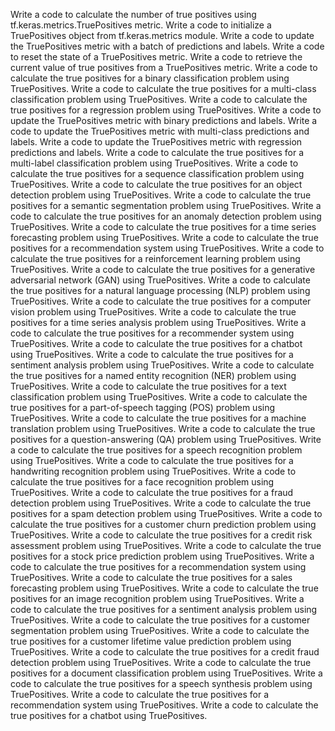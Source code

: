 Write a code to calculate the number of true positives using tf.keras.metrics.TruePositives metric.
Write a code to initialize a TruePositives object from tf.keras.metrics module.
Write a code to update the TruePositives metric with a batch of predictions and labels.
Write a code to reset the state of a TruePositives metric.
Write a code to retrieve the current value of true positives from a TruePositives metric.
Write a code to calculate the true positives for a binary classification problem using TruePositives.
Write a code to calculate the true positives for a multi-class classification problem using TruePositives.
Write a code to calculate the true positives for a regression problem using TruePositives.
Write a code to update the TruePositives metric with binary predictions and labels.
Write a code to update the TruePositives metric with multi-class predictions and labels.
Write a code to update the TruePositives metric with regression predictions and labels.
Write a code to calculate the true positives for a multi-label classification problem using TruePositives.
Write a code to calculate the true positives for a sequence classification problem using TruePositives.
Write a code to calculate the true positives for an object detection problem using TruePositives.
Write a code to calculate the true positives for a semantic segmentation problem using TruePositives.
Write a code to calculate the true positives for an anomaly detection problem using TruePositives.
Write a code to calculate the true positives for a time series forecasting problem using TruePositives.
Write a code to calculate the true positives for a recommendation system using TruePositives.
Write a code to calculate the true positives for a reinforcement learning problem using TruePositives.
Write a code to calculate the true positives for a generative adversarial network (GAN) using TruePositives.
Write a code to calculate the true positives for a natural language processing (NLP) problem using TruePositives.
Write a code to calculate the true positives for a computer vision problem using TruePositives.
Write a code to calculate the true positives for a time series analysis problem using TruePositives.
Write a code to calculate the true positives for a recommender system using TruePositives.
Write a code to calculate the true positives for a chatbot using TruePositives.
Write a code to calculate the true positives for a sentiment analysis problem using TruePositives.
Write a code to calculate the true positives for a named entity recognition (NER) problem using TruePositives.
Write a code to calculate the true positives for a text classification problem using TruePositives.
Write a code to calculate the true positives for a part-of-speech tagging (POS) problem using TruePositives.
Write a code to calculate the true positives for a machine translation problem using TruePositives.
Write a code to calculate the true positives for a question-answering (QA) problem using TruePositives.
Write a code to calculate the true positives for a speech recognition problem using TruePositives.
Write a code to calculate the true positives for a handwriting recognition problem using TruePositives.
Write a code to calculate the true positives for a face recognition problem using TruePositives.
Write a code to calculate the true positives for a fraud detection problem using TruePositives.
Write a code to calculate the true positives for a spam detection problem using TruePositives.
Write a code to calculate the true positives for a customer churn prediction problem using TruePositives.
Write a code to calculate the true positives for a credit risk assessment problem using TruePositives.
Write a code to calculate the true positives for a stock price prediction problem using TruePositives.
Write a code to calculate the true positives for a recommendation system using TruePositives.
Write a code to calculate the true positives for a sales forecasting problem using TruePositives.
Write a code to calculate the true positives for an image recognition problem using TruePositives.
Write a code to calculate the true positives for a sentiment analysis problem using TruePositives.
Write a code to calculate the true positives for a customer segmentation problem using TruePositives.
Write a code to calculate the true positives for a customer lifetime value prediction problem using TruePositives.
Write a code to calculate the true positives for a credit fraud detection problem using TruePositives.
Write a code to calculate the true positives for a document classification problem using TruePositives.
Write a code to calculate the true positives for a speech synthesis problem using TruePositives.
Write a code to calculate the true positives for a recommendation system using TruePositives.
Write a code to calculate the true positives for a chatbot using TruePositives.